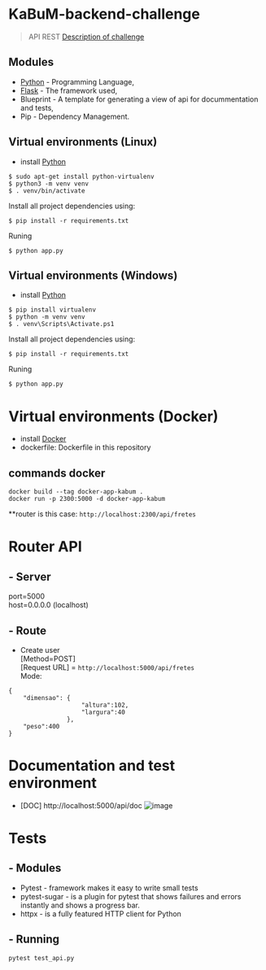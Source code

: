 # KaBuM-backend-challenge
> API REST
> [Description of challenge](https://github.com/kabum/testes-kabum/blob/master/Teste%20Back-End%201/README.md)

## Modules

- [Python](https://www.python.org/downloads/) - Programming Language,
- [Flask](https://flask-restplus.readthedocs.io/en/stable/) - The framework used,
- Blueprint - A template for generating a view of api for docummentation and tests,
- Pip - Dependency Management.

## Virtual environments (Linux)
- install [Python](https://www.python.org/downloads/)
```
$ sudo apt-get install python-virtualenv
$ python3 -m venv venv
$ . venv/bin/activate
```
Install all project dependencies using:
```
$ pip install -r requirements.txt
```
Runing
```
$ python app.py
```
## Virtual environments (Windows)
- install [Python](https://www.python.org/downloads/)
```
$ pip install virtualenv
$ python -m venv venv
$ . venv\Scripts\Activate.ps1
```
Install all project dependencies using:
```
$ pip install -r requirements.txt
```
Runing
```
$ python app.py
```
# Virtual environments (Docker)
- install [Docker](https://www.docker.com/)
- dockerfile: Dockerfile in this repository

## commands docker
```
docker build --tag docker-app-kabum .   
docker run -p 2300:5000 -d docker-app-kabum   
```
**router is this case: ```http://localhost:2300/api/fretes```

# Router API

## - Server 
port=5000 \
host=0.0.0.0 (localhost) 

## - Route 
- Create user \
[Method=POST]\
[Request URL] = ```http://localhost:5000/api/fretes``` \
Mode: 
```
{
    "dimensao": {
                    "altura":102,
                    "largura":40
                },
    "peso":400
}
```

# Documentation and test environment
- [DOC] http://localhost:5000/api/doc
![image](https://user-images.githubusercontent.com/25828944/128569785-a4f6dd99-11fd-4226-b7af-18cbda599702.png)


# Tests

## - Modules
- Pytest - framework makes it easy to write small tests
- pytest-sugar - is a plugin for pytest that shows failures and errors instantly and shows a progress bar.
- httpx - is a fully featured HTTP client for Python

## - Running
```
pytest test_api.py    
```

